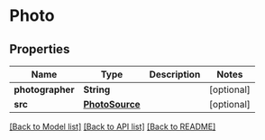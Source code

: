 # Photo

## Properties
Name | Type | Description | Notes
------------ | ------------- | ------------- | -------------
**photographer** | **String** |  | [optional] 
**src** | [**PhotoSource**](.md) |  | [optional] 

[[Back to Model list]](../README.md#documentation-for-models) [[Back to API list]](../README.md#documentation-for-api-endpoints) [[Back to README]](../README.md)


